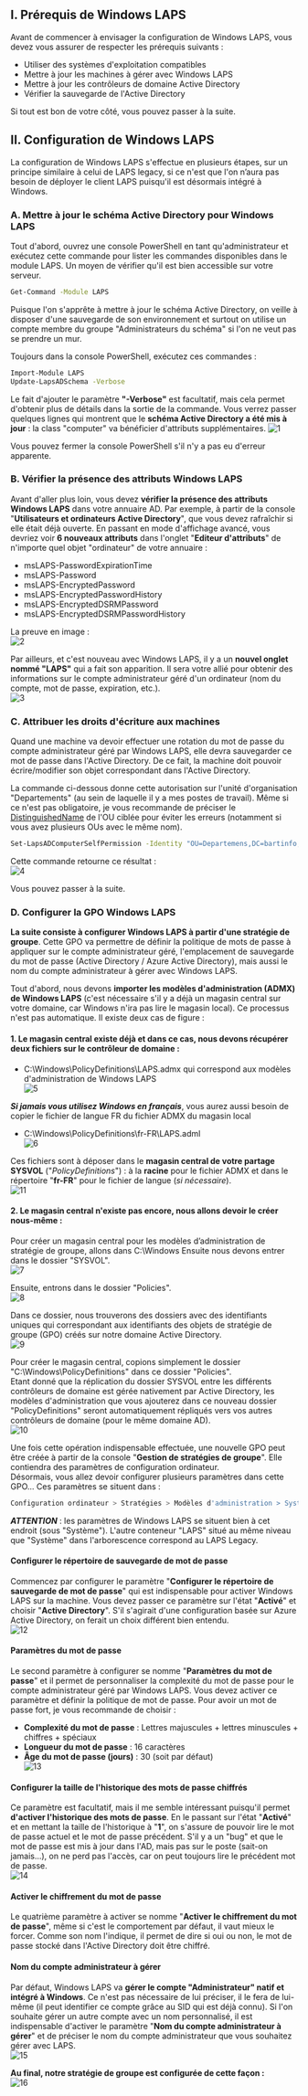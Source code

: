## I. Prérequis de Windows LAPS
Avant de commencer à envisager la configuration de Windows LAPS, vous devez vous assurer de respecter les prérequis suivants :

- Utiliser des systèmes d'exploitation compatibles
- Mettre à jour les machines à gérer avec Windows LAPS
- Mettre à jour les contrôleurs de domaine Active Directory
- Vérifier la sauvegarde de l'Active Directory

Si tout est bon de votre côté, vous pouvez passer à la suite.

## II. Configuration de Windows LAPS
La configuration de Windows LAPS s'effectue en plusieurs étapes, sur un principe similaire à celui de LAPS legacy, si ce n'est que l'on n’aura pas besoin de déployer le client LAPS puisqu'il est désormais intégré à Windows.

### A. Mettre à jour le schéma Active Directory pour Windows LAPS
Tout d'abord, ouvrez une console PowerShell en tant qu'administrateur et exécutez cette commande pour lister les commandes disponibles dans le module LAPS. Un moyen de vérifier qu'il est bien accessible sur votre serveur.

```sh
Get-Command -Module LAPS
```

Puisque l'on s'apprête à mettre à jour le schéma Active Directory, on veille à disposer d'une sauvegarde de son environnement et surtout on utilise un compte membre du groupe "Administrateurs du schéma" si l'on ne veut pas se prendre un mur.

Toujours dans la console PowerShell, exécutez ces commandes :

```sh
Import-Module LAPS
Update-LapsADSchema -Verbose
```

Le fait d'ajouter le paramètre **"-Verbose"** est facultatif, mais cela permet d'obtenir plus de détails dans la sortie de la commande. Vous verrez passer quelques lignes qui montrent que le **schéma Active Directory a été mis à jour** : la class "computer" va bénéficier d'attributs supplémentaires.
![1](https://github.com/user-attachments/assets/12eedc23-8927-4d04-b3bc-7987e85fa4e5)

Vous pouvez fermer la console PowerShell s'il n'y a pas eu d'erreur apparente.

### B. Vérifier la présence des attributs Windows LAPS
Avant d'aller plus loin, vous devez **vérifier la présence des attributs Windows LAPS** dans votre annuaire AD. Par exemple, à partir de la console "**Utilisateurs et ordinateurs Active Directory**", que vous devez rafraîchir si elle était déjà ouverte. En passant en mode d'affichage avancé, vous devriez voir **6 nouveaux attributs** dans l'onglet "**Editeur d'attributs**" de n'importe quel objet "ordinateur" de votre annuaire :

- msLAPS-PasswordExpirationTime
- msLAPS-Password
- msLAPS-EncryptedPassword
- msLAPS-EncryptedPasswordHistory
- msLAPS-EncryptedDSRMPassword
- msLAPS-EncryptedDSRMPasswordHistory

La preuve en image :  
![2](https://github.com/user-attachments/assets/05ef2b97-a81b-4598-921f-417504da7a3c)

Par ailleurs, et c'est nouveau avec Windows LAPS, il y a un **nouvel onglet nommé "LAPS"** qui a fait son apparition. Il sera votre allié pour obtenir des informations sur le compte administrateur géré d'un ordinateur (nom du compte, mot de passe, expiration, etc.).  
![3](https://github.com/user-attachments/assets/5537cd4c-6cca-447b-8e36-193fe68c166d)

### C. Attribuer les droits d'écriture aux machines
Quand une machine va devoir effectuer une rotation du mot de passe du compte administrateur géré par Windows LAPS, elle devra sauvegarder ce mot de passe dans l'Active Directory. De ce fait, la machine doit pouvoir écrire/modifier son objet correspondant dans l'Active Directory.

La commande ci-dessous donne cette autorisation sur l'unité d'organisation "Departements" (au sein de laquelle il y a mes postes de travail). Même si ce n'est pas obligatoire, je vous recommande de préciser le [DistinguishedName](https://www.it-connect.fr/active-directory-comment-recuperer-le-distinguishedname-dun-objet/) de l'OU ciblée pour éviter les erreurs (notamment si vous avez plusieurs OUs avec le même nom).  

```sh
Set-LapsADComputerSelfPermission -Identity "OU=Departemens,DC=bartinfo,DC=com"
```

Cette commande retourne ce résultat :  
![4](https://github.com/user-attachments/assets/d1d7cafa-70f0-4770-b4f9-a54820511642)

Vous pouvez passer à la suite.

### D. Configurer la GPO Windows LAPS
**La suite consiste à configurer Windows LAPS à partir d'une stratégie de groupe**. Cette GPO va permettre de définir la politique de mots de passe à appliquer sur le compte administrateur géré, l'emplacement de sauvegarde du mot de passe (Active Directory / Azure Active Directory), mais aussi le nom du compte administrateur à gérer avec Windows LAPS.

Tout d'abord, nous devons **importer les modèles d'administration (ADMX) de Windows LAPS** (c'est nécessaire s'il y a déjà un magasin central sur votre domaine, car Windows n'ira pas lire le magasin local). Ce processus n'est pas automatique. 
Il existe deux cas de figure :

#### 1. Le magasin central existe déjà et dans ce cas, nous devons récupérer deux fichiers sur le contrôleur de domaine :

- C:\Windows\PolicyDefinitions\LAPS.admx qui correspond aux modèles d'administration de Windows LAPS  
![5](https://github.com/user-attachments/assets/b2b81619-1b82-4fd3-834f-1af4e828b164)

_**Si jamais vous utilisez Windows en français**_, vous aurez aussi besoin de copier le fichier de langue FR du fichier ADMX du magasin local
- C:\Windows\PolicyDefinitions\fr-FR\LAPS.adml  
![6](https://github.com/user-attachments/assets/33829adc-b0e1-4d3b-b607-0f8179a520ba)

Ces fichiers sont à déposer dans le **magasin central de votre partage SYSVOL** ("_PolicyDefinitions_") : à la **racine** pour le fichier ADMX et dans le répertoire "**fr-FR**" pour le fichier de langue (_si nécessaire_).  
![11](https://github.com/user-attachments/assets/7b50ce1d-051b-4051-8659-c1b4a471711e)


#### 2. Le magasin central n'existe pas encore, nous allons devoir le créer nous-même :
Pour créer un magasin central pour les modèles d’administration de stratégie de groupe, allons dans C:\Windows
Ensuite nous devons entrer dans le dossier "SYSVOL".  
![7](https://github.com/user-attachments/assets/40cb606e-efd8-4458-b02c-95d759caab23)

Ensuite, entrons dans le dossier "Policies".  
![8](https://github.com/user-attachments/assets/92edfa6f-9eb5-497b-9a4c-815e7821de12)

Dans ce dossier, nous trouverons des dossiers avec des identifiants uniques qui correspondant aux identifiants des objets de stratégie de groupe (GPO) créés sur notre domaine Active Directory.  
![9](https://github.com/user-attachments/assets/66fbab37-843d-4cf9-8c9b-9b3437f4ab58)

Pour créer le magasin central, copions simplement le dossier "C:\Windows\PolicyDefinitions" dans ce dossier "Policies".  
Etant donné que la réplication du dossier SYSVOL entre les différents contrôleurs de domaine est gérée nativement par Active Directory, les modèles d'administration que vous ajouterez dans ce nouveau dossier "PolicyDefinitions" seront automatiquement répliqués vers vos autres contrôleurs de domaine (pour le même domaine AD).  
![10](https://github.com/user-attachments/assets/701c2721-f37d-4a0f-86a1-e4c6a39fc471)

Une fois cette opération indispensable effectuée, une nouvelle GPO peut être créée à partir de la console "**Gestion de stratégies de groupe**". Elle contiendra des paramètres de configuration ordinateur.  
Désormais, vous allez devoir configurer plusieurs paramètres dans cette GPO... Ces paramètres se situent dans :
```sh
Configuration ordinateur > Stratégies > Modèles d'administration > Système > LAPS
```

_**ATTENTION**_ : les paramètres de Windows LAPS se situent bien à cet endroit (sous "Système"). L'autre conteneur "LAPS" situé au même niveau que "Système" dans l'arborescence correspond au LAPS Legacy.


#### Configurer le répertoire de sauvegarde de mot de passe
Commencez par configurer le paramètre "**Configurer le répertoire de sauvegarde de mot de passe**" qui est indispensable pour activer Windows LAPS sur la machine. Vous devez passer ce paramètre sur l'état "**Activé**" et choisir "**Active Directory**". S'il s'agirait d'une configuration basée sur Azure Active Directory, on ferait un choix différent bien entendu.  
![12](https://github.com/user-attachments/assets/067068e2-d279-49d6-b9ce-566f2a98a365)

#### Paramètres du mot de passe
Le second paramètre à configurer se nomme "**Paramètres du mot de passe**" et il permet de personnaliser la complexité du mot de passe pour le compte administrateur géré par Windows LAPS. Vous devez activer ce paramètre et définir la politique de mot de passe. Pour avoir un mot de passe fort, je vous recommande de choisir :

- **Complexité du mot de passe** : Lettres majuscules + lettres minuscules + chiffres + spéciaux
- **Longueur du mot de passe** : 16 caractères
- **Âge du mot de passe (jours)** : 30 (soit par défaut)  
![13](https://github.com/user-attachments/assets/baac7325-6494-4ec6-9e18-6e3cadf2d02d)

#### Configurer la taille de l'historique des mots de passe chiffrés
Ce paramètre est facultatif, mais il me semble intéressant puisqu'il permet **d'activer l'historique des mots de passe**. En le passant sur l'état "**Activé**" et en mettant la taille de l'historique à "**1**", on s'assure de pouvoir lire le mot de passe actuel et le mot de passe précédent. S'il y a un "bug" et que le mot de passe est mis à jour dans l'AD, mais pas sur le poste (sait-on jamais...), on ne perd pas l'accès, car on peut toujours lire le précédent mot de passe.  
![14](https://github.com/user-attachments/assets/e245fd10-620b-4f65-bb4a-5b0254a216c7)

#### Activer le chiffrement du mot de passe
Le quatrième paramètre à activer se nomme "**Activer le chiffrement du mot de passe**", même si c'est le comportement par défaut, il vaut mieux le forcer. Comme son nom l'indique, il permet de dire si oui ou non, le mot de passe stocké dans l'Active Directory doit être chiffré.

#### Nom du compte administrateur à gérer
Par défaut, Windows LAPS va **gérer le compte "Administrateur" natif et intégré à Windows**. Ce n'est pas nécessaire de lui préciser, il le fera de lui-même (il peut identifier ce compte grâce au SID qui est déjà connu). Si l'on souhaite gérer un autre compte avec un nom personnalisé, il est indispensable d'activer le paramètre "**Nom du compte administrateur à gérer**" et de préciser le nom du compte administrateur que vous souhaitez gérer avec LAPS.  
![15](https://github.com/user-attachments/assets/d559ce06-7d2e-4a29-9f7b-d9c47af639cf)

**Au final, notre stratégie de groupe est configurée de cette façon :**  
![16](https://github.com/user-attachments/assets/eea23bbc-2c00-41c1-a87c-0badc855e34d)


